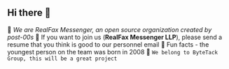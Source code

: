 ## Hi there 👋

<!--

**Here are some ideas to get you started:**

🙋‍♀️ A short introduction - what is your organization all about?
🌈 Contribution guidelines - how can the community get involved?
👩‍💻 Useful resources - where can the community find your docs? Is there anything else the community should know?
🍿 Fun facts - what does your team eat for breakfast?
🧙 Remember, you can do mighty things with the power of [Markdown](https://docs.github.com/github/writing-on-github/getting-started-with-writing-and-formatting-on-github/basic-writing-and-formatting-syntax)
-->

🙋‍ _We are RealFax Messenger, an open source organization created by post-00s_
🌈 If you want to join us (**RealFax Messenger LLP**), please send a resume that you think is good to our personnel email
🍿 Fun facts -  the youngest person on the team was born in 2008
🧙 `We belong to ByteTack Group, this will be a great project`
